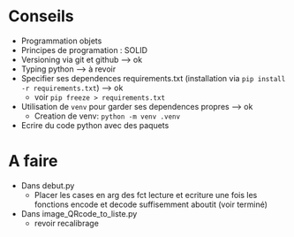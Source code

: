 # Conseils

* Programmation objets
* Principes de programation : SOLID
* Versioning via git et github --> ok
* Typing python --> à revoir
* Specifier ses dependences requirements.txt (installation via `pip install -r requirements.txt`) --> ok
  * voir `pip freeze > requirements.txt`
* Utilisation de `venv` pour garder ses dependences propres --> ok
  * Creation de venv: `python -m venv .venv`
* Ecrire du code python avec des paquets

# A faire

* Dans debut.py
  * Placer les cases en arg des fct lecture et ecriture une fois les fonctions encode et decode suffisemment aboutit (voir terminé)
* Dans image_QRcode_to_liste.py
  * revoir recalibrage